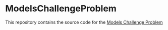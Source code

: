 # ModelsChallengeProblem
This repository contains the source code for the [Models Challenge Problem](https://github.com/mdetools/mdetools18/blob/master/challengeproblem.md)

